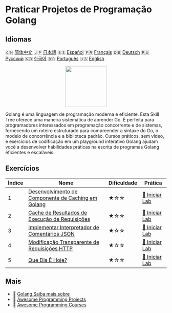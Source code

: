 # Praticar Projetos de Programação Golang

## Idiomas

🇨🇳 [简体中文](README_zh.md) 🇯🇵 [日本語](README_ja.md) 🇪🇸 [Español](README_es.md) 🇫🇷 [Français](README_fr.md) 🇩🇪 [Deutsch](README_de.md) 🇷🇺 [Русский](README_ru.md) 🇰🇷 [한국어](README_ko.md) 🇧🇷 [Português](README_pt.md) 🇺🇸 [English](README.md) 

<div align="center">
<img width="128px" src="https://file.labex.io/path/YgASYacMNI6I.png">
</div>

Golang é uma linguagem de programação moderna e eficiente. Esta Skill Tree oferece uma maneira sistemática de aprender Go. É perfeita para programadores interessados em programação concorrente e de sistemas, fornecendo um roteiro estruturado para compreender a sintaxe do Go, o modelo de concorrência e a biblioteca padrão. Cursos práticos, sem vídeo, e exercícios de codificação em um playground interativo Golang ajudam você a desenvolver habilidades práticas na escrita de programas Golang eficientes e escaláveis.

## Exercícios

|   Índice | Nome                                                                                                                              | Dificuldade   | Prática                                                                                         |
|----------|-----------------------------------------------------------------------------------------------------------------------------------|---------------|-------------------------------------------------------------------------------------------------|
|        1 | [Desenvolvimento de Componente de Caching em Golang](https://labex.io/pt/courses/project-development-of-golang-caching-component) | ★☆☆           | [🚀 Iniciar Lab](https://labex.io/pt/courses/project-development-of-golang-caching-component)   |
|        2 | [Cache de Resultados de Execução de Requisições](https://labex.io/pt/courses/project-cache-request-execution-results)             | ★☆☆           | [🚀 Iniciar Lab](https://labex.io/pt/courses/project-cache-request-execution-results)           |
|        3 | [Implementar Interpretador de Comentários JSON](https://labex.io/pt/courses/project-implement-json-comment-interpreter)           | ★☆☆           | [🚀 Iniciar Lab](https://labex.io/pt/courses/project-implement-json-comment-interpreter)        |
|        4 | [Modificação Transparente de Requisições HTTP](https://labex.io/pt/courses/project-transparent-modification-of-http-requests)     | ★☆☆           | [🚀 Iniciar Lab](https://labex.io/pt/courses/project-transparent-modification-of-http-requests) |
|        5 | [Que Dia É Hoje?](https://labex.io/pt/courses/project-what-day-is-it-today)                                                       | ★☆☆           | [🚀 Iniciar Lab](https://labex.io/pt/courses/project-what-day-is-it-today)                      |

## Mais

- 🔗 [Golang Saiba mais sobre](https://labex.io/pt/skilltrees/go)
- 🔗 [Awesome Programming Projects](https://github.com/labex-labs/awesome-programming-projects)
- 🔗 [Awesome Programming Courses](https://github.com/labex-labs/awesome-programming-courses)

